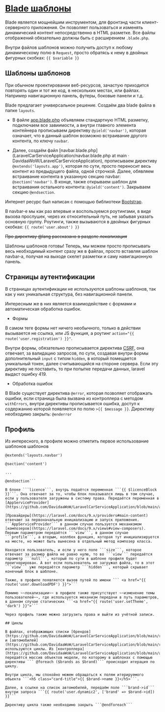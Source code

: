 # [Blade шаблоны](https://laravel.com/docs/9.x/blade#main-content)

Blade является мощнейшим инструментом, для фронтэнд части клиент-серверного приложения. Он позволяет пользоваться и изменять динамический контент непосредственно в HTML разметке. Все файлы отображений обязательно должны быть с расширением ```.blade.php```.

Внутри файлов шаблонов можно получить доступ к любому динамическому полю в ```Request```, просто обратясь к нему в двойных фигурных скобках: ```{{ $variable }}```

## Шаблоны шаблонов

При обычном проектировании веб-ресурсов, зачастую приходится повторять один и тот же код, в нескольких местах, или файлах. Например навигационную панель, футеры, боковые панели и т.д.

Blade предлагает универсальное решение. Создаём два blade файла в папке ```layouts```.

- В файле [app.blade.php](https://github.com/DavidaaWoW/LaravelCarServiceApplication/blob/main/resources/views/layouts/app.blade.php) объявляем стандартную HTML разметку, подключаем все завиимости, а внутри главного элемента контейнера прописываем директиву ```@yield('navbar')```, которая означает, что в данный шаблон возможно встраивание другого контента, по ключу ```navbar```.

- Далее, создаём файл [navbar.blade.php](LaravelCarServiceApplication/navbar.blade.php at main · DavidaaWoW/LaravelCarServiceApplication), прописываем директиву ```@extends('layouts.app')```, которая по сути, просто переносит весь контент из предыдущего файла, одной строчкой. Далее, обявляем встраивание контента в указанную секцию navbar: ```@section('navbar')```. В конце, также открываем шаблон для встраивания остального контента: ```@yield('content')```. Закрываем секцию ```@endsection```.

Интернет ресурс был написан с помощью библиотеки [Bootstrap](https://getbootstrap.com/docs/5.2/getting-started/introduction/).

В navbar-е мы как раз впервые и воспользуемся роутингами, в виде вызова прослушек, через их относительный путь, не забывая указать основную группу. Роутинги, также вызываются в двойных фигурных скобках: ```{{ route('user.about') }}```

~~Про директиву @lang рассказано в разделе *локализация*~~

Шаблоны шаблонов готовы! Теперь, мы можем просто прописывать весь необходимый контент сразу же в файлах, просто вставляя шаблон navbar-а, получая на выходе скелет разметки и саму навигационную панель.

## Страницы аутентификации

В страницах аутентификации не используются шаблоны шаблонов, так как у них уникальная структура, без навигационной панели.

Интересным же в них является взаимодействие с формами и автоматическая обработка ошибок.

- Формы

В самом теге формы нет ничего необычного, только в действии вызывается не ссылка, или JS функция, а роутинг ```action="{{ route('user.registration') }}"```.

Внутри формы, обязательно прописывается директива [CSRF](https://laravel.com/docs/9.x/csrf#main-content), она отвечает, за валидацию запросов, по сути, создавая внутри формы дополнительный ```input``` с типом ```hidden```, в который помещается уникальный токен, далее считывающийся на стороне сервера. Если эту директиву не поставить, то при попытке передачи данных, laravel выдаст ошибку 419.

- Обработка ошибок

В Blade существует директива ```@error```, которая позволяет отображать ошибки, если страница была вызвана из контроллера с методом ```withErrors```, внутри директивы прописывается ошибка, доступ к содержанию которой появляется по полю ```>{{ $message }}```. Директиву необходимо закрыть: ```@enderror```

## Профиль

Из интересного, в профиле можно отметить первое использование шаблонов шаблонов 
```
@extends('layouts.navbar')

@section('content')

...

@endsection```

В блоке ```licence```, внутрь подаётся переменная ```{{ $licenceBlock }}```. Она отвечает за то, чтобы блок показывался лишь в том случае, если у пользователя загружены в систему права. Передаётся переменная в [AppServiceProvider](https://github.com/DavidaaWoW/LaravelCarServiceApplication/blob/main/app/Providers/AppServiceProvider.php).

[Провайдеры](https://laravel.com/docs/9.x/providers#main-content) отвечают за первоначальную инициализацию и запуск приложения. ```AppServiceProvider``` в данном случае пользуется механизмом [композеров](https://laravel.com/docs/9.x/views#view-composers). Первым параметром передаётся ```view```, в данном случае ```profile```, а вторым, коллбек функция, которая тут инициализируется на месте, но может быть вынесена в отдельный метод композер класса.

Находится пользователь, и если у него поле ```size```, которое отвечает за размер файла не равно нулю, то во ```view``` передаётся параметр ```null```, который по сути в шаблоне профиля будет проигнорирован. А вот если пользователь не загружал файла, то в этот ```view``` уже передаётся параметр ```hidden```, который скрывает конечный блок в шаблоне.

Также, в профиле появляется вызов путей по имени ``` <a href="{{ route('user.downloadPDF') }}">```

Помимо ~~локализации~~ в профиле также присутствует ~~изменение темы пользователей~~, где используется механизм передачи в путь параметров, в данном случае статических ```<a href="{{ route('user.setTheme', 'dark') }}">```

Через профиль также можно загрузить права и выйти из учётной записи.

## Циклы

В файлах, отображающих списки [брендов](https://github.com/DavidaaWoW/LaravelCarServiceApplication/blob/main/resources/views/dynamic1.blade.php) и [автомобилей](https://github.com/DavidaaWoW/LaravelCarServiceApplication/blob/main/resources/views/dynamic2.blade.php) используются циклы. Из [контроллера](https://github.com/DavidaaWoW/LaravelCarServiceApplication/blob/main/app/Http/Controllers/BrandController.php) передаётся массив объектов модели, по которому в шаблонах с помощью директивы ``` @foreach ($brands as $brand)``` происходит итерация по циклу.

Внутри цикла, мы спокойно можем обращаться к полям итерируемого объекта ```<h5 class="card-title">{{ $brand->name }}</h5>```.

Далее, в ссылке на список автомобилей, передаём поле ```brand->id``` внутри запроса ```{{ route('user.dynamic2', ['brand' => $brand->id]) }}```

Директиву цикла также необходимо закрыть ```@endforeach```
